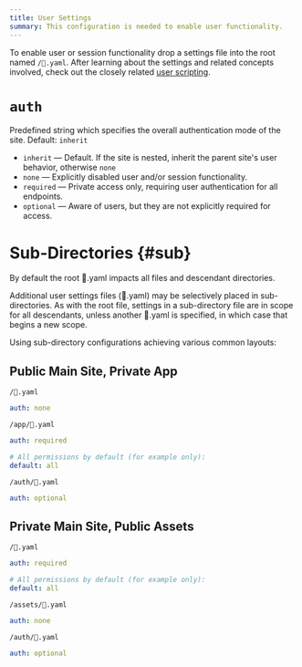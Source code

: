 ```yaml
---
title: User Settings
summary: This configuration is needed to enable user functionality.
---
```


To enable user or session functionality drop a settings file into the root named `/👤.yaml`.
After learning about the settings and related concepts involved,
check out the closely related [user scripting](/🗄/Article/users/scripting.md).

# `auth`

Predefined string which specifies the overall authentication
mode of the site.  Default: `inherit`

- `inherit` &mdash; Default. If the site is nested, inherit the parent site's user behavior, otherwise `none`
- `none` &mdash; Explicitly disabled user and/or session functionality.
- `required` &mdash; Private access only, requiring user authentication for all endpoints.
- `optional` &mdash; Aware of users, but they are not explicitly required for access.

# Sub-Directories {#sub}

By default the root 👤.yaml impacts all files and descendant directories.

Additional user settings files (👤.yaml) may be selectively placed in sub-directories.
As with the root file, settings in a sub-directory file are in scope for all descendants,
unless another 👤.yaml is specified, in which case that begins a new scope.

Using sub-directory configurations achieving various common layouts:

## Public Main Site, Private App

```file-name
/👤.yaml
```

```yaml
auth: none
```

```file-name
/app/👤.yaml
```

```yaml
auth: required

# All permissions by default (for example only):
default: all 
```

```file-name
/auth/👤.yaml
```

```yaml
auth: optional
```

## Private Main Site, Public Assets

```file-name
/👤.yaml
```

```yaml
auth: required

# All permissions by default (for example only):
default: all 
```

```file-name
/assets/👤.yaml
```

```yaml
auth: none
```

```file-name
/auth/👤.yaml
```

```yaml
auth: optional
```